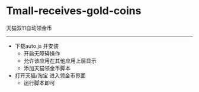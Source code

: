 # Tmall-receives-gold-coins
天猫双11自动领金币
***
+ 下载auto.js 并安装
  - 开启无障碍操作
  - 允许该应用在其他应用上层显示
  - 添加天猫领金币脚本
+ 打开天猫/淘宝 进入领金币界面
  - 运行脚本即可

